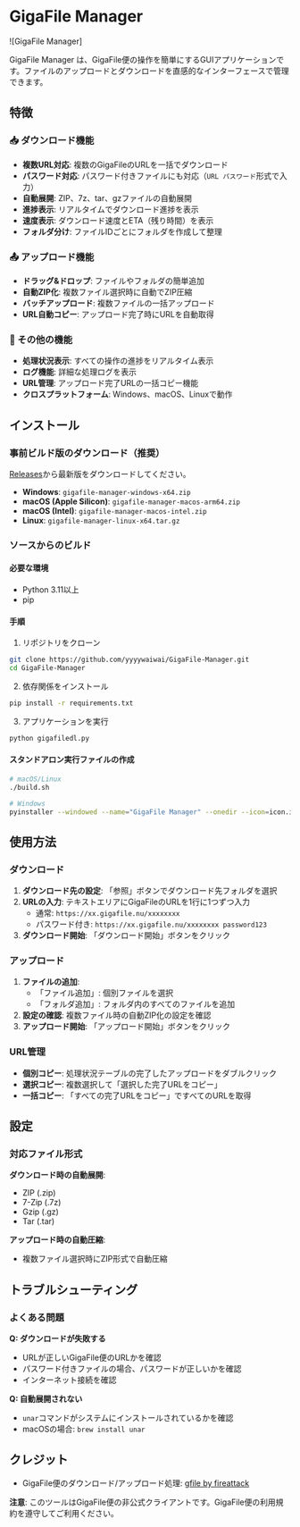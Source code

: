 # GigaFile Manager

![GigaFile Manager]

GigaFile Manager は、GigaFile便の操作を簡単にするGUIアプリケーションです。ファイルのアップロードとダウンロードを直感的なインターフェースで管理できます。

## 特徴

### 📥 ダウンロード機能
- **複数URL対応**: 複数のGigaFileのURLを一括でダウンロード
- **パスワード対応**: パスワード付きファイルにも対応（`URL パスワード`形式で入力）
- **自動展開**: ZIP、7z、tar、gzファイルの自動展開
- **進捗表示**: リアルタイムでダウンロード進捗を表示
- **速度表示**: ダウンロード速度とETA（残り時間）を表示
- **フォルダ分け**: ファイルIDごとにフォルダを作成して整理

### 📤 アップロード機能
- **ドラッグ&ドロップ**: ファイルやフォルダの簡単追加
- **自動ZIP化**: 複数ファイル選択時に自動でZIP圧縮
- **バッチアップロード**: 複数ファイルの一括アップロード
- **URL自動コピー**: アップロード完了時にURLを自動取得

### 🔧 その他の機能
- **処理状況表示**: すべての操作の進捗をリアルタイム表示
- **ログ機能**: 詳細な処理ログを表示
- **URL管理**: アップロード完了URLの一括コピー機能
- **クロスプラットフォーム**: Windows、macOS、Linuxで動作

## インストール

### 事前ビルド版のダウンロード（推奨）

[Releases](https://github.com/your-username/gigafilelinkconv/releases)から最新版をダウンロードしてください。

- **Windows**: `gigafile-manager-windows-x64.zip`
- **macOS (Apple Silicon)**: `gigafile-manager-macos-arm64.zip`
- **macOS (Intel)**: `gigafile-manager-macos-intel.zip`
- **Linux**: `gigafile-manager-linux-x64.tar.gz`

### ソースからのビルド

#### 必要な環境
- Python 3.11以上
- pip

#### 手順

1. リポジトリをクローン
```bash
git clone https://github.com/yyyywaiwai/GigaFile-Manager.git
cd GigaFile-Manager
```

2. 依存関係をインストール
```bash
pip install -r requirements.txt
```

3. アプリケーションを実行
```bash
python gigafiledl.py
```

#### スタンドアロン実行ファイルの作成

```bash
# macOS/Linux
./build.sh

# Windows
pyinstaller --windowed --name="GigaFile Manager" --onedir --icon=icon.ico gigafiledl.py
```

## 使用方法

### ダウンロード

1. **ダウンロード先の設定**: 「参照」ボタンでダウンロード先フォルダを選択
2. **URLの入力**: テキストエリアにGigaFileのURLを1行に1つずつ入力
   - 通常: `https://xx.gigafile.nu/xxxxxxxx`
   - パスワード付き: `https://xx.gigafile.nu/xxxxxxxx password123`
3. **ダウンロード開始**: 「ダウンロード開始」ボタンをクリック

### アップロード

1. **ファイルの追加**: 
   - 「ファイル追加」: 個別ファイルを選択
   - 「フォルダ追加」: フォルダ内のすべてのファイルを追加
2. **設定の確認**: 複数ファイル時の自動ZIP化の設定を確認
3. **アップロード開始**: 「アップロード開始」ボタンをクリック

### URL管理

- **個別コピー**: 処理状況テーブルの完了したアップロードをダブルクリック
- **選択コピー**: 複数選択して「選択した完了URLをコピー」
- **一括コピー**: 「すべての完了URLをコピー」ですべてのURLを取得

## 設定

### 対応ファイル形式

**ダウンロード時の自動展開**:
- ZIP (.zip)
- 7-Zip (.7z)
- Gzip (.gz)
- Tar (.tar)

**アップロード時の自動圧縮**:
- 複数ファイル選択時にZIP形式で自動圧縮

## トラブルシューティング

### よくある問題

**Q: ダウンロードが失敗する**
- URLが正しいGigaFile便のURLかを確認
- パスワード付きファイルの場合、パスワードが正しいかを確認
- インターネット接続を確認

**Q: 自動展開されない**
- `unar`コマンドがシステムにインストールされているかを確認
- macOSの場合: `brew install unar`

## クレジット
- GigaFile便のダウンロード/アップロード処理: [gfile by fireattack](https://github.com/fireattack/gfile)

**注意**: このツールはGigaFile便の非公式クライアントです。GigaFile便の利用規約を遵守してご利用ください。